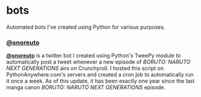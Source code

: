# bots
Automated bots I've created using Python for various purposes.

<a href="https://twitter.com/snoreuto"><h3>@snoreuto</h3></a>
<a href="https://twitter.com/snoreuto">**@snoreuto**</a> is a twitter bot I created using Python's TweePy module to automatically post a tweet whenever a new episode of *BORUTO: NARUTO NEXT GENERATIONS* airs on Crunchyroll. I hosted this script on PythonAnywhere.com's servers and created a cron job to automatically run it once a week. As of this update, it has been exactly one year since the last manga canon *BORUTO: NARUTO NEXT GENERATIONS* episode.
